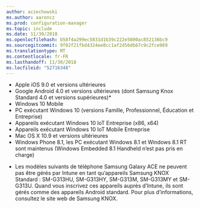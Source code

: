 ```yaml
---
author: aczechowski
ms.author: aaroncz
ms.prod: configuration-manager
ms.topic: include
ms.date: 11/30/2018
ms.openlocfilehash: b58f4a299ec5831d1b39c222e5800ac852136bc9
ms.sourcegitcommit: 9f02f21fbd4324ee8cc1af2d56db67c9c2fce969
ms.translationtype: MT
ms.contentlocale: fr-FR
ms.lasthandoff: 11/30/2018
ms.locfileid: "52716348"
---
```

- Apple iOS 9.0 et versions ultérieures
- Google Android 4.0 et versions ultérieures (dont Samsung Knox Standard 4.0 et versions supérieures)*
- Windows 10 Mobile
- PC exécutant Windows 10 (versions Famille, Professionnel, Éducation et Entreprise)
- Appareils exécutant Windows 10 IoT Entreprise (x86, x64)
- Appareils exécutant Windows 10 IoT Mobile Entreprise
- Mac OS X 10.9 et versions ultérieures
- Windows Phone 8.1, les PC exécutant Windows 8.1 et Windows 8.1 RT sont maintenus (Windows Embedded 8.1 Handheld n’est pas pris en charge)

* Les modèles suivants de téléphone Samsung Galaxy ACE ne peuvent pas être gérés par Intune en tant qu’appareils Samsung KNOX Standard : SM-G313HU, SM-G313HY, SM-G313M, SM-G313MY et SM-G313U. Quand vous inscrivez ces appareils auprès d’Intune, ils sont gérés comme des appareils Android standard. Pour plus d’informations, consultez le site web de Samsung KNOX.

